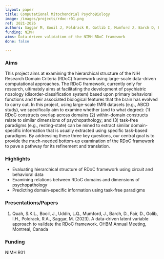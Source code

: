 ```yaml
---
layout: paper
title: Computational Mitochondrial PsychoBiology
image: /images/projects/rdoc-r01.png
ref: 2021-2026
authors: Saggar M, Booil J, Poldrack R, Gotlib I, Mumford J, Barch D, Fair D, Uddin L, Quah S 
funding: NIMH
aims: Data-driven validation of the NIMH RDoC framework
done: false

---
```


### Aims
This project aims at examining the hierarchical structure of the NIH Research Domain Criteria (RDoC) framework using large-scale data-driven computational approaches. The RDoC framework, currently only for research, ultimately aims at facilitating the development of psychiatric nosology (disorder-classification system) based upon primary behavioral functions and their associated biological features that the brain has evolved to carry out. In this project, using large-scale fMRI datasets (e.g., ABCD study), we specifically aim to examine whether (and to what degree): (1) RDoC constructs overlap across domains (2) within-domain constructs relate to similar dimensions of psychopathology; and (3) task-free paradigms (e.g., resting-state) can be mined to extract similar domain-specific information that is usually extracted using specific task-based paradigms. By addressing these three key questions, our central goal is to provide the much-needed bottom-up examination of the RDoC framework to pave a pathway for its refinement and translation.

### Highlights
- Evaluating hierarchical structure of RDoC framework using circuit and behavioral data
- Examining relations between RDoC domains and dimensions of psychopathology
- Predicting domain-specific information using task-free paradigms

### Presentations/Papers
1. Quah, S.K.L., Booil, J., Uddin, L.Q., Mumford, J., Barch, D., Fair, D., Golib, I.H., Poldrack, R.A., Saggar, M. (2023). A data-driven latent variable approach to validate the RDoC framework. OHBM Annual Meeting, Montreal, Canada


### Funding
NIMH R01
